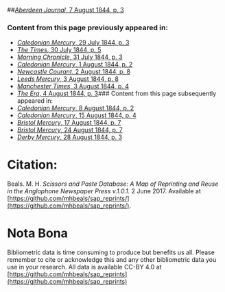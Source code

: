 ##[*Aberdeen Journal*, 7 August 1844, p. 3](https://mhbeals.github.io/sap_html/Aberdeen-Journal/Aberdeen-Journal-7-August-1844-p-3)

### Content from this page previously appeared in:
+ [*Caledonian Mercury*, 29 July 1844, p. 3](https://mhbeals.github.io/sap_html/Caledonian-Mercury/Caledonian-Mercury-29-July-1844-p-3)
+ [*The Times*, 30 July 1844, p. 5](https://mhbeals.github.io/sap_html/The-Times/The-Times-30-July-1844-p-5)
+ [*Morning Chronicle*, 31 July 1844, p. 3](https://mhbeals.github.io/sap_html/Morning-Chronicle/Morning-Chronicle-31-July-1844-p-3)
+ [*Caledonian Mercury*, 1 August 1844, p. 2](https://mhbeals.github.io/sap_html/Caledonian-Mercury/Caledonian-Mercury-1-August-1844-p-2)
+ [*Newcastle Courant*, 2 August 1844, p. 8](https://mhbeals.github.io/sap_html/Newcastle-Courant/Newcastle-Courant-2-August-1844-p-8)
+ [*Leeds Mercury*, 3 August 1844, p. 8](https://mhbeals.github.io/sap_html/Leeds-Mercury/Leeds-Mercury-3-August-1844-p-8)
+ [*Manchester Times*, 3 August 1844, p. 4](https://mhbeals.github.io/sap_html/Manchester-Times/Manchester-Times-3-August-1844-p-4)
+ [*The Era*, 4 August 1844, p. 3](https://mhbeals.github.io/sap_html/The-Era/The-Era-4-August-1844-p-3)### Content from this page subsequently appeared in:
+ [*Caledonian Mercury*, 8 August 1844, p. 2](https://mhbeals.github.io/sap_html/Caledonian-Mercury/Caledonian-Mercury-8-August-1844-p-2)
+ [*Caledonian Mercury*, 15 August 1844, p. 4](https://mhbeals.github.io/sap_html/Caledonian-Mercury/Caledonian-Mercury-15-August-1844-p-4)
+ [*Bristol Mercury*, 17 August 1844, p. 7](https://mhbeals.github.io/sap_html/Bristol-Mercury/Bristol-Mercury-17-August-1844-p-7)
+ [*Bristol Mercury*, 24 August 1844, p. 7](https://mhbeals.github.io/sap_html/Bristol-Mercury/Bristol-Mercury-24-August-1844-p-7)
+ [*Derby Mercury*, 28 August 1844, p. 3](https://mhbeals.github.io/sap_html/Derby-Mercury/Derby-Mercury-28-August-1844-p-3)
                    
# Citation: 

Beals. M. H. *Scissors and Paste Database: A Map of Reprinting and Reuse in the Anglophone Newspaper Press v.1.0.1.* 2 June 2017. Available at [https://github.com/mhbeals/sap_reprints/](https://github.com/mhbeals/sap_reprints/). 
                    
# Nota Bona

Bibliometric data is time consuming to produce but benefits us all. Please remember to cite or acknowledge this and any other bibliometric data you use in your research. All data is available CC-BY 4.0 at [https://github.com/mhbeals/sap_reprints](https://github.com/mhbeals/sap_reprints)